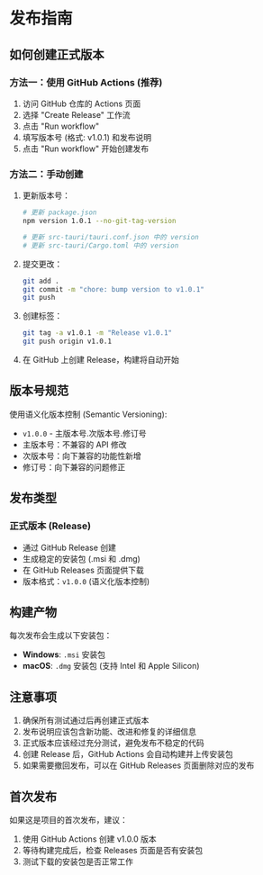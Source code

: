 # 发布指南

## 如何创建正式版本

### 方法一：使用 GitHub Actions (推荐)

1. 访问 GitHub 仓库的 Actions 页面
2. 选择 "Create Release" 工作流
3. 点击 "Run workflow"
4. 填写版本号 (格式: v1.0.1) 和发布说明
5. 点击 "Run workflow" 开始创建发布

### 方法二：手动创建

1. 更新版本号：
   ```bash
   # 更新 package.json
   npm version 1.0.1 --no-git-tag-version
   
   # 更新 src-tauri/tauri.conf.json 中的 version
   # 更新 src-tauri/Cargo.toml 中的 version
   ```

2. 提交更改：
   ```bash
   git add .
   git commit -m "chore: bump version to v1.0.1"
   git push
   ```

3. 创建标签：
   ```bash
   git tag -a v1.0.1 -m "Release v1.0.1"
   git push origin v1.0.1
   ```

4. 在 GitHub 上创建 Release，构建将自动开始

## 版本号规范

使用语义化版本控制 (Semantic Versioning):
- `v1.0.0` - 主版本号.次版本号.修订号
- 主版本号：不兼容的 API 修改
- 次版本号：向下兼容的功能性新增
- 修订号：向下兼容的问题修正

## 发布类型

### 正式版本 (Release)
- 通过 GitHub Release 创建
- 生成稳定的安装包 (.msi 和 .dmg)
- 在 GitHub Releases 页面提供下载
- 版本格式：`v1.0.0` (语义化版本控制)

## 构建产物

每次发布会生成以下安装包：
- **Windows**: `.msi` 安装包
- **macOS**: `.dmg` 安装包 (支持 Intel 和 Apple Silicon)

## 注意事项

1. 确保所有测试通过后再创建正式版本
2. 发布说明应该包含新功能、改进和修复的详细信息
3. 正式版本应该经过充分测试，避免发布不稳定的代码
4. 创建 Release 后，GitHub Actions 会自动构建并上传安装包
5. 如果需要撤回发布，可以在 GitHub Releases 页面删除对应的发布

## 首次发布

如果这是项目的首次发布，建议：

1. 使用 GitHub Actions 创建 v1.0.0 版本
2. 等待构建完成后，检查 Releases 页面是否有安装包
3. 测试下载的安装包是否正常工作
